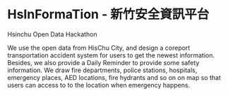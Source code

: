 # HsInFormaTion - 新竹安全資訊平台
 Hsinchu Open Data Hackathon
 
 We use the open data from HisChu City, and design a coreport transportation accident system for users to get the newest information.
 Besides, we also provide a Daily Reminder to provide some safety information. We draw fire departments, police stations, 
 hospitals, emergency places, AED locations, fire hydrants and so on on map so that users can access to to the location when emergency happens.
